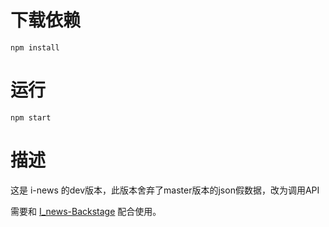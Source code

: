 # 下载依赖

```
npm install
```

# 运行

```
npm start
```

# 描述

这是 i-news  的dev版本，此版本舍弃了master版本的json假数据，改为调用API

需要和 [I_news-Backstage](https://github.com/YouWillSun/I_News-Backstage) 配合使用。
